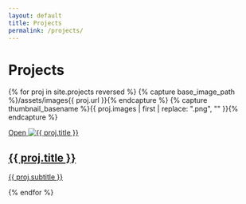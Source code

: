 ```yaml
---
layout: default
title: Projects
permalink: /projects/
---
```


<h1>Projects</h1>

{% for proj in site.projects reversed %}
  {% capture base_image_path %}/assets/images{{ proj.url }}{% endcapture %}
  {% capture thumbnail_basename %}{{ proj.images | first | replace: ".png", "" }}{% endcapture %}
  <article class="project-block">
    <a class="project-link" href="{{ proj.url }}">
      <span>Open</span>
    </a>
    <a class="project-thumbnail" href="{{ proj.url }}">
      <img
        class="thumbnail"
        alt="{{ proj.title }}"
        srcset="{{ base_image_path }}/{{ thumbnail_basename }}-thumb-1x.png 1x,
                {{ base_image_path }}/{{ thumbnail_basename }}-thumb-2x.png 2x"
        src="{{ base_image_path }}/{{ thumbnail_basename }}-thumb-2x.png"
      >
    </a>
    <a class="project-title" href="{{ proj.url }}">
      <h2>{{ proj.title }}</h2>
      <p>{{ proj.subtitle }}</p>
    </a>
  </article>
{% endfor %}
